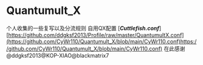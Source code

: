 # Quantumult_X
个人收集的一些复写以及分流规则
自用QX配置 [***Cuttlefish.conf***][https://github.com/ddgksf2013/Profile/raw/master/QuantumultX.conf](https://github.com/CyWr110/Quantumult_X/blob/main/CyWr110.conf)https://github.com/CyWr110/Quantumult_X/blob/main/CyWr110.conf) 
在此感谢@ddgksf2013@KOP-XIAO@blackmatrix7
